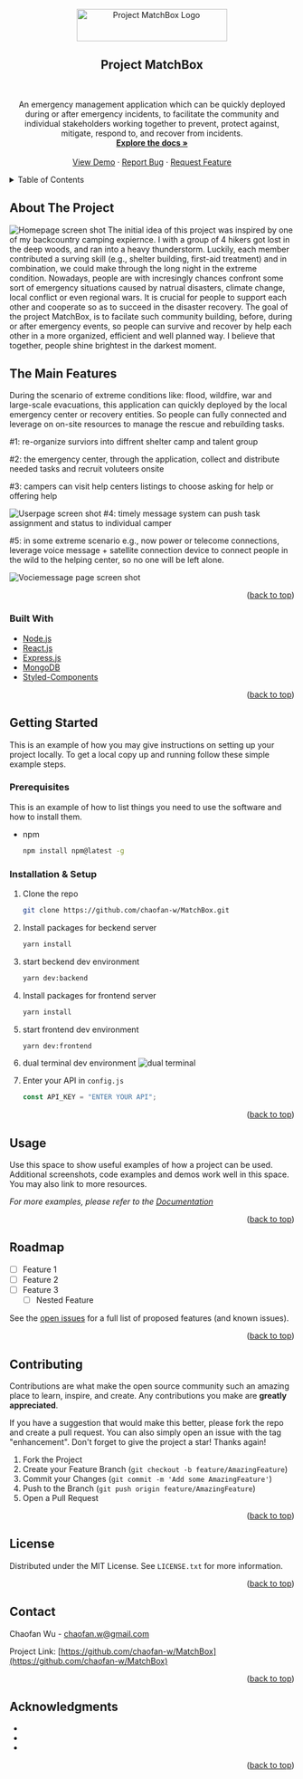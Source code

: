 <div id="top"></div>

<!-- PROJECT LOGO -->

<br />
<div align="center">
  <a href="https://github.com/chaofan-w/MatchBox">
    <img src="./frontend/public/screenshots/MatchBox-Logo-white.png" alt="Project MatchBox Logo" width="266" height="57">
  </a>

<br />
<h2 align="center">Project MatchBox</h2>
<br />

  <p align="center">
    An emergency management application which can be quickly deployed during or after emergency incidents, to facilitate the community and individual stakeholders working together to prevent, protect against, mitigate, respond to, and recover from incidents.
    <br />
    <a href="https://github.com/chaofan-w/MatchBox"><strong>Explore the docs »</strong></a>
    <br />
    <br />
    <a href="https://github.com/chaofan-w/MatchBox">View Demo</a>
    ·
    <a href="https://github.com/chaofan-w/MatchBox/issues">Report Bug</a>
    ·
    <a href="https://github.com/chaofan-w/MatchBox/issues">Request Feature</a>
  </p>
</div>

<!-- TABLE OF CONTENTS -->
<details>
  <summary>Table of Contents</summary>
  <ol>
    <li>
      <a href="#about-the-project">About The Project</a>
      <ul>
        <li><a href="#built-with">Built With</a></li>
      </ul>
    </li>
    <li>
      <a href="#getting-started">Getting Started</a>
      <ul>
        <li><a href="#prerequisites">Prerequisites</a></li>
        <li><a href="#installation">Installation</a></li>
      </ul>
    </li>
    <li><a href="#usage">Usage</a></li>
    <li><a href="#roadmap">Roadmap</a></li>
    <li><a href="#contributing">Contributing</a></li>
    <li><a href="#license">License</a></li>
    <li><a href="#contact">Contact</a></li>
    <li><a href="#acknowledgments">Acknowledgments</a></li>
  </ol>
</details>

<!-- ABOUT THE PROJECT -->

## About The Project

![Homepage screen shot][hompepage-screenshot]
The initial idea of this project was inspired by one of my backcountry camping expiernce.
I with a group of 4 hikers got lost in the deep woods, and ran into a heavy thunderstorm.
Luckily, each member contributed a surving skill (e.g., shelter building, first-aid treatment) and in combination, we could make through the long night in the extreme condition.
Nowadays, people are with incresingly chances confront some sort of emergency situations caused by natrual disasters, climate change, local conflict or even regional wars.
It is crucial for people to support each other and cooperate so as to succeed in the disaster recovery.
The goal of the project MatchBox, is to facilate such community building, before, during or after emergency events, so people can survive and recover by help each other in a more organized, efficient and well planned way.
I believe that together, people shine brightest in the darkest moment.

<!-- Main Features -->

## The Main Features

During the scenario of extreme conditions like: flood, wildfire, war and large-scale evacuations,
this application can quickly deployed by the local emergency center or recovery entities. So people can fully connected and leverage on on-site resources to manage the rescue and rebuilding tasks.

#1: re-organize surviors into diffrent shelter camp and talent group

#2: the emergency center, through the application, collect and distribute needed tasks and recruit voluteers onsite

#3: campers can visit help centers listings to choose asking for help or offering help

![Userpage screen shot][user-page-screenshot]
#4: timely message system can push task assignment and status to individual camper

#5: in some extreme scenario e.g., now power or telecome connections, leverage voice message + satellite connection device to connect people in the wild to the helping center, so no one will be left alone.

![Vociemessage page screen shot][voicemsg-screenshot]

<p align="right">(<a href="#top">back to top</a>)</p>

### Built With

- [Node.js](https://nodejs.org/)
- [React.js](https://reactjs.org/)
- [Express.js](https://expressjs.com/)
- [MongoDB](https://www.mongodb.com/)
- [Styled-Components](https://styled-components.com/)

<p align="right">(<a href="#top">back to top</a>)</p>

<!-- GETTING STARTED -->

## Getting Started

This is an example of how you may give instructions on setting up your project locally.
To get a local copy up and running follow these simple example steps.

### Prerequisites

This is an example of how to list things you need to use the software and how to install them.

- npm
  ```sh
  npm install npm@latest -g
  ```

### Installation & Setup

1. Clone the repo
   ```sh
   git clone https://github.com/chaofan-w/MatchBox.git
   ```
2. Install packages for beckend server
   ```sh
   yarn install
   ```
3. start beckend dev environment
   ```sh
   yarn dev:backend
   ```
4. Install packages for frontend server
   ```sh
   yarn install
   ```
5. start frontend dev environment

   ```sh
   yarn dev:frontend
   ```

6. dual terminal dev environment
   ![dual terminal](./frontend/public/screenshots/dual-terminal.png)

7. Enter your API in `config.js`
   ```js
   const API_KEY = "ENTER YOUR API";
   ```

<p align="right">(<a href="#top">back to top</a>)</p>

<!-- USAGE EXAMPLES -->

## Usage

Use this space to show useful examples of how a project can be used. Additional screenshots, code examples and demos work well in this space. You may also link to more resources.

_For more examples, please refer to the [Documentation](https://example.com)_

<p align="right">(<a href="#top">back to top</a>)</p>

<!-- ROADMAP -->

## Roadmap

- [ ] Feature 1
- [ ] Feature 2
- [ ] Feature 3
  - [ ] Nested Feature

See the [open issues](https://github.com/chaofan-w/MatchBox/issues) for a full list of proposed features (and known issues).

<p align="right">(<a href="#top">back to top</a>)</p>

<!-- CONTRIBUTING -->

## Contributing

Contributions are what make the open source community such an amazing place to learn, inspire, and create. Any contributions you make are **greatly appreciated**.

If you have a suggestion that would make this better, please fork the repo and create a pull request. You can also simply open an issue with the tag "enhancement".
Don't forget to give the project a star! Thanks again!

1. Fork the Project
2. Create your Feature Branch (`git checkout -b feature/AmazingFeature`)
3. Commit your Changes (`git commit -m 'Add some AmazingFeature'`)
4. Push to the Branch (`git push origin feature/AmazingFeature`)
5. Open a Pull Request

<p align="right">(<a href="#top">back to top</a>)</p>

<!-- LICENSE -->

## License

Distributed under the MIT License. See `LICENSE.txt` for more information.

<p align="right">(<a href="#top">back to top</a>)</p>

<!-- CONTACT -->

## Contact

Chaofan Wu - chaofan.w@gmail.com

Project Link: [https://github.com/chaofan-w/MatchBox](https://github.com/chaofan-w/MatchBox)

<p align="right">(<a href="#top">back to top</a>)</p>

<!-- ACKNOWLEDGMENTS -->

## Acknowledgments

- []()
- []()
- []()

<p align="right">(<a href="#top">back to top</a>)</p>

<!-- MARKDOWN LINKS & IMAGES -->
<!-- https://www.markdownguide.org/basic-syntax/#reference-style-links -->

[contributors-shield]: https://img.shields.io/github/contributors/chaofan-w/MatchBox.svg?style=for-the-badge
[contributors-url]: https://github.com/chaofan-w/MatchBox/graphs/contributors
[forks-shield]: https://img.shields.io/github/forks/chaofan-w/MatchBox.svg?style=for-the-badge
[forks-url]: https://github.com/chaofan-w/MatchBox/network/members
[stars-shield]: https://img.shields.io/github/stars/chaofan-w/MatchBox.svg?style=for-the-badge
[stars-url]: https://github.com/chaofan-w/MatchBox/stargazers
[issues-shield]: https://img.shields.io/github/issues/chaofan-w/MatchBox.svg?style=for-the-badge
[issues-url]: https://github.com/chaofan-w/MatchBox/issues
[license-shield]: https://img.shields.io/github/license/chaofan-w/MatchBox.svg?style=for-the-badge
[license-url]: https://github.com/chaofan-w/MatchBox/blob/master/LICENSE.txt
[linkedin-shield]: https://img.shields.io/badge/-LinkedIn-black.svg?style=for-the-badge&logo=linkedin&colorB=555
[linkedin-url]: https://linkedin.com/in/chaofanwu
[hompepage-screenshot]: ./frontend/public/screenshots/home-page.png
[user-page-screenshot]: ./frontend/public/screenshots/camper_page_inbox.png
[voicemsg-screenshot]: ./frontend/public/screenshots/vo-message-listing.png
